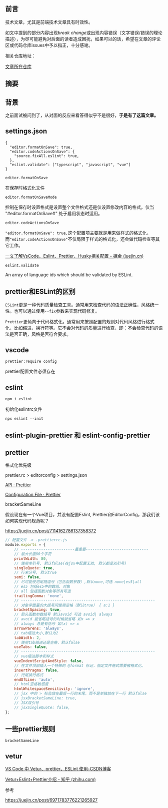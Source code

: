 ## 前言

技术文章，尤其是前端技术文章具有时效性。

如文中提到的部分内容出现*break change*或出现内容错误（文字错误/错误的理论描述），为尽可能避免对后面的读者造成困扰，如果可以的话，希望在文章的评论区或代码仓库issues中予以指正，十分感谢。

相关仓库地址：

[文章所在仓库](https://github.com/JUST-Limbo/informal-essay)

## 摘要

## 背景

之前面试被问到了，从对面的反应来看答得似乎不是很好，**于是有了这篇文章。**



## settings.json

```text
{
  "editor.formatOnSave": true,
  "editor.codeActionsOnSave": {
    "source.fixAll.eslint": true,
  },
  "eslint.validate": ["typescript", "javascript", "vue"]
}
```

`editor.formatOnSave`

在保存时格式化文件

`editor.formatOnSaveMode`

控制在保存时设置格式是设置整个文件格式还是仅设置修改内容的格式。仅当 "#editor.formatOnSave#" 处于启用状态时适用。

`editor.codeActionsOnSave`

`"editor.formatOnSave": true,`这个配置项主要就是用来做样式的格式化，而`"editor.codeActionsOnSave"`不仅局限于样式的格式化，还会做代码检查等其它工作。

[一文了解VsCode、Eslint、Prettier、Husky相关配置 - 掘金 (juejin.cn)](https://juejin.cn/post/7169889743486844965)

`eslint.validate`

An array of language ids which should be validated by ESLint.

## prettier和ESLint的区别

`ESLint`更是一种代码质量检查工具。通常用来检查代码的语法正确性，风格统一性。也可以通过使用`--fix`参数来实现代码修复。

`Prettier`更倾向于代码格式化。通常用来按照配置的规则对代码风格进行格式化，比如缩进，换行符等。它不会对代码的质量进行检查，即：不会检查代码的语法是否正确，风格是否符合要求。

## vscode

`prettier:require config`

prettier配置文件必须存在

## eslint

```bash
npm i eslint
```

初始化eslintrc文件

```
npx eslint --init
```

## eslint-plugin-prettier 和 eslint-config-prettier



## prettier

格式化优先级

prettier.rc > editorconfig > settings.json

[API · Prettier](https://prettier.io/docs/en/api.html#prettierresolveconfigfileurlorpath--options)

[Configuration File · Prettier](https://prettier.io/docs/en/configuration#editorconfig)



bracketSameLine

假设现在有一个Vue项目，并没有配置Eslint, Prettier和EditorConfig，那我们该如何实现代码规范呢？

https://juejin.cn/post/7114162786137358372

```js
// 配置文件 -> .prettierrc.js
module.exports = {
    // ------------------------最重要----------------------------
    // 最大长度80个字符
    printWidth: 80,
    // 使用单引号, 默认false(在jsx中配置无效, 默认都是双引号)
    singleQuote: true,
    // 行末分号, 默认true
    semi: false,
    // 尽可能使用尾随逗号（包括函数参数）,默认none,可选 none|es5|all
    // es5 包括es5中的数组、对象
    // all 包括函数对象等所有可选
    trailingComma: 'none',
    // ------------------------------------------------------------
    // 对象字面量的大括号间使用空格（默认true） { a:1 }
    bracketSpacing: true,
    // 箭头函数参数括号 默认avoid 可选 avoid| always
    // avoid 能省略括号的时候就省略 如x => x
    // always 总是有括号 如(x) => x
    arrowParens: 'always',
    // tab缩进大小,默认为2
    tabWidth: 2,
    // 使用tab缩进还是空格，默认false
    useTabs: false,
    // ------------------------------------------------------------
    // vue缩进脚本和样式
    vueIndentScriptAndStyle: false,
    // 在文件顶部插入一个特殊的 @format 标记，指定文件格式需要被格式化。
    insertPragma: false,
    // 行尾换行格式
    endOfLine: 'auto',
    // html空格敏感度
    htmlWhitespaceSensitivity: 'ignore',
    // jsx 中的 > 标签放在最后一行的末尾，而不是单独放在下一行 默认false
    // jsxBracketSameLine: true,
    // JSX双引号
    // jsxSingleQuote: false,
};

```



## 一些prettier规则

`bracketSameLine`



## vetur

[VS Code 中 Vetur、prettier、ESLint 使用-CSDN博客](https://blog.csdn.net/my_study_everyday/article/details/123542800)

[Vetur+Eslint+Prettier介绍 - 知乎 (zhihu.com)](https://zhuanlan.zhihu.com/p/158883214)



参考

https://juejin.cn/post/6971783776221265927

